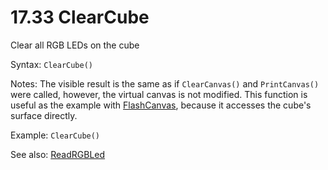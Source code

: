 # 17.33 ClearCube 

Clear all RGB LEDs on the cube 

Syntax: `ClearCube()`

Notes: The visible result is the same as if `ClearCanvas()` and `PrintCanvas()` were called, however, the virtual canvas is not modified. This function is useful as the example with [FlashCanvas](/17-api-native-functions/1725-flashcanvas.md), because it accesses the cube's surface directly. 

Example: `ClearCube()` 

See also: [ReadRGBLed](/17-api-native-functions/1732-readrgbled.md)

